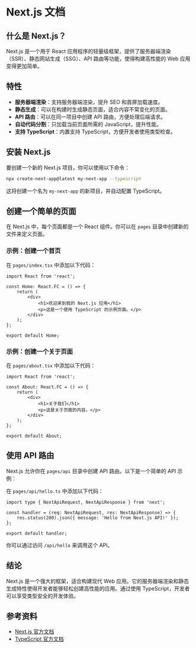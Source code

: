 # Next.js 文档

## 什么是 Next.js？

Next.js 是一个用于 React 应用程序的轻量级框架，提供了服务器端渲染（SSR）、静态网站生成（SSG）、API 路由等功能，使得构建高性能的 Web 应用变得更加简单。

## 特性

- **服务器端渲染**：支持服务器端渲染，提升 SEO 和首屏加载速度。
- **静态生成**：可以在构建时生成静态页面，适合内容不常变化的页面。
- **API 路由**：可以在同一项目中创建 API 路由，方便处理后端请求。
- **自动代码分割**：只加载当前页面所需的 JavaScript，提升性能。
- **支持 TypeScript**：内置支持 TypeScript，方便开发者使用类型检查。

## 安装 Next.js

要创建一个新的 Next.js 项目，你可以使用以下命令：

```bash
npx create-next-app@latest my-next-app --typescript
```

这将创建一个名为 `my-next-app` 的新项目，并自动配置 TypeScript。

## 创建一个简单的页面

在 Next.js 中，每个页面都是一个 React 组件。你可以在 `pages` 目录中创建新的文件来定义页面。

### 示例：创建一个首页

在 `pages/index.tsx` 中添加以下代码：

```tsx
import React from 'react';

const Home: React.FC = () => {
    return (
        <div>
            <h1>欢迎来到我的 Next.js 应用</h1>
            <p>这是一个使用 TypeScript 的示例页面。</p>
        </div>
    );
};

export default Home;
```

### 示例：创建一个关于页面

在 `pages/about.tsx` 中添加以下代码：

```tsx
import React from 'react';

const About: React.FC = () => {
    return (
        <div>
            <h1>关于我们</h1>
            <p>这是关于页面的内容。</p>
        </div>
    );
};

export default About;
```

## 使用 API 路由

Next.js 允许你在 `pages/api` 目录中创建 API 路由。以下是一个简单的 API 示例：

在 `pages/api/hello.ts` 中添加以下代码：

```tsx
import type { NextApiRequest, NextApiResponse } from 'next';

const handler = (req: NextApiRequest, res: NextApiResponse) => {
    res.status(200).json({ message: 'Hello from Next.js API!' });
};

export default handler;
```

你可以通过访问 `/api/hello` 来调用这个 API。

## 结论

Next.js 是一个强大的框架，适合构建现代 Web 应用。它的服务器端渲染和静态生成特性使得开发者能够轻松创建高性能的应用。通过使用 TypeScript，开发者可以享受类型安全的开发体验。

## 参考资料

- [Next.js 官方文档](https://nextjs.org/docs)
- [TypeScript 官方文档](https://www.typescriptlang.org/docs/)
